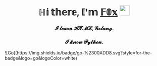 <h1 align="center">ℍ𝕚 𝕥𝕙𝕖𝕣𝕖, 𝕀'𝕞 <a href="https://t.me/Qwider" target="_blank">𝔽𝟘𝕩</a> 
<img src="https://github.com/blackcater/blackcater/raw/main/images/Hi.gif" height="32"/></h1>
<h3 align="center">𝓘 𝓵𝓮𝓪𝓻𝓷  𝓗𝓣𝓜𝓛, 𝓖𝓸𝓵𝓪𝓷𝓰.</h3>
<h3 align="center">𝓘 𝓴𝓷𝓸𝔀 𝓟𝔂𝓽𝓱𝓸𝓷.</h3>
![Go](https://img.shields.io/badge/go-%2300ADD8.svg?style=for-the-badge&logo=go&logoColor=white)
